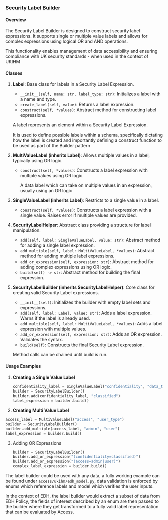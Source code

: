 ### Security Label Builder

#### Overview

The Security Label Builder is designed to construct security label expressions. It supports single or multiple value 
labels and allows for complex expressions using logical OR and AND operations. 

This functionality enables management of data accessibility and ensuring compliance with UK security standards - when
used in the context of UKIHM

#### Classes

1. **Label**: Base class for labels in a Security Label Expression.
   - `__init__(self, name: str, label_type: str)`: Initializes a label with a name and type.
   - `create_label(self, value)`: Returns a label expression.
   - `construct(self, *values)`: Abstract method for constructing label expressions.
   
    A label represents an element within a Security Label Expression.

    It is used to define possible labels within a schema, specifically
    dictating how the label is created and importantly defining a construct
    function to be used as part of the Builder pattern

2. **MultiValueLabel (inherits Label)**: Allows multiple values in a label, typically using OR logic.
   - `construct(self, *values)`: Constructs a label expression with multiple values using OR logic.
    
     A data label which can take on multiple values in an expression, usually using an OR logic
   
3. **SingleValueLabel (inherits Label)**: Restricts to a single value in a label.
   - `construct(self, *values)`: Constructs a label expression with a single value. Raises error if multiple values are provided.

4. **SecurityLabelHelper**: Abstract class providing a structure for label manipulation.
   - `add(self, label: SingleValueLabel, value: str)`: Abstract method for adding a single label expression.
   - `add_multiple(self, label: MultiValueLabel, *values)`: Abstract method for adding multiple label expressions.
   - `add_or_expression(self, expression: str)`: Abstract method for adding complex expressions using OR logic.
   - `build(self) -> str`: Abstract method for building the final expression.
   
5. **SecurityLabelBuilder (inherits SecurityLabelHelper)**: Core class for creating valid Security Label expressions.
   - `__init__(self)`: Initializes the builder with empty label sets and expressions.
   - `add(self, label: Label, value: str)`: Adds a label expression. Warns if the label is already used.
   - `add_multiple(self, label: MultiValueLabel, *values)`: Adds a label expression with multiple values.
   - `add_or_expression(self, expression: str)`: Adds an OR expression. Validates the syntax.
   - `build(self)`: Constructs the final Security Label expression.
   
   Method calls can be chained until build is run. 

#### Usage Examples

1. **Creating a Single Value Label**
   ```python
   confidentiality_label = SingleValueLabel("confidentiality", "data_type")
   builder = SecurityLabelBuilder()
   builder.add(confidentiality_label, "classified")
   label_expression = builder.build()
   ```
2. **Creating Multi Value Label**
  ```python
  access_label = MultiValueLabel("access", "user_type")
  builder = SecurityLabelBuilder()
  builder.add_multiple(access_label, "admin", "user")
  label_expression = builder.build()
  ```
3. Adding OR Expressions
   ```python
   builder = SecurityLabelBuilder()
   builder.add_or_expression("(confidentiality=classified)")
   builder.add_or_expression("(access=admin|user)")
   complex_label_expression = builder.build()
   ```

The label builder could be used with any data, a fully working example can be found under `access/ukihm/edh_model.py`,
data validation is enforced by enums which reference labels and model which verifies the user inputs.

In the context of EDH, the label builder would extract a subset of data from EDH Policy, the fields of interest described
by an enum are then passed to the builder where they get transformed to a fully valid label representation that can
be evaluated by Access.


